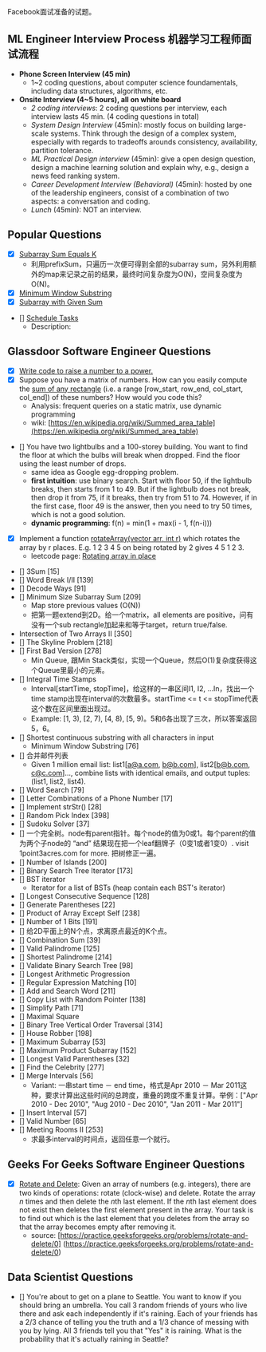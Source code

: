 Facebook面试准备的试题。
## ML Engineer Interview Process 机器学习工程师面试流程

- **Phone Screen Interview (45 min)**
    - 1~2 coding questions, about computer science foundamentals, including data structures, algorithms, etc.
- **Onsite Interview (4~5 hours), all on white board**
    - *2 coding interviews*: 2 coding questions per interview, each interview lasts 45 min. (4 coding questions in total)
    - *System Design Interview* (45min): mostly focus on building large-scale systems. Think through the design of a complex system, especially with regards to tradeoffs arounds consistency, availability, partition tolerance.
    - *ML Practical Design interview* (45min): give a open design question, design a machine learning solution and explain why, e.g., design a news feed ranking system.
    - *Career Development Interview (Behavioral)* (45min): hosted by one of the leadership engineers, consist of a combination of two aspects: a conversation and coding. 
    - *Lunch* (45min): NOT an interview. 

## Popular Questions
- [x] [Subarray Sum Equals K](../../Algorithms/Array/SubarraySumEqualsK.py)
    - 利用prefixSum，只遍历一次便可得到全部的subarray sum，另外利用额外的map来记录之前的结果，最终时间复杂度为O(N)，空间复杂度为O(N)。
- [x] [Minimum Window Substring](../../Algorithms/String/MinimumWindowSubstring.py)
- [x] [Subarray with Given Sum](../../Algorithms/Array/SubarrayWithGivenSum.py)
- [] [Schedule Tasks](ScheduleTasks.py)
    - Description: 


## Glassdoor Software Engineer Questions
- [x] [Write code to raise a number to a power.](RaiseNumberToPower.py)
- [x] Suppose you have a matrix of numbers. How can you easily compute the [sum of any rectangle](SumOfRectangle.py) (i.e. a range \[row_start, row_end, col_start, col_end\]) of these numbers? How would you code this? 
    - Analysis: frequent queries on a static matrix, use dynamic programming
    - wiki: [https://en.wikipedia.org/wiki/Summed_area_table](https://en.wikipedia.org/wiki/Summed_area_table)
- [] You have two lightbulbs and a 100-storey building. You want to find the floor at which the bulbs will break when dropped. Find the floor using the least number of drops.
    - same idea as Google egg-dropping problem.
    - **first intuition**: use binary search. Start with floor 50, if the lightbulb breaks, then starts from 1 to 49. But if the lightbulb does not break, then drop it from 75, if it breaks, then try from 51 to 74. However, if in the first case, floor 49 is the answer, then you need to try 50 times, which is not a good solution.
    - **dynamic programming**: f(n) = min(1 + max(i - 1, f(n-i)))
- [x] Implement a function [rotateArray(vector<int> arr, int r)](RotateArray.py) which rotates the array by r places. E.g. 1 2 3 4 5 on being rotated by 2 gives 4 5 1 2 3.
    - leetcode page: [Rotating array in place](https://articles.leetcode.com/rotating-array-in-place/) 
- [] 3Sum [15]
- [] Word Break I/II [139]
- [] Decode Ways [91]
- [] Minimum Size Subarray Sum [209]
    - Map store previous values (O(N))
    - 把第一题extend到2D。给一个matrix，all elements are positive，问有没有一个sub rectangle加起来和等于target，return true/false.
- Intersection of Two Arrays II [350]
- [] The Skyline Problem [218]
- [] First Bad Version [278]
    - Min Queue, 跟Min Stack类似，实现一个Queue，然后O(1)复杂度获得这个Queue里最小的元素。
- [] Integral Time Stamps
    - Interval[startTime, stopTime]，给这样的一串区间I1, I2, ...In，找出一个time stamp出现在interval的次数最多。startTime <= t <= stopTime代表这个数在区间里面出现过。
    - Example: [1, 3), [2, 7), [4, 8), [5, 9)。5和6各出现了三次，所以答案返回5，6。
- [] Shortest continuous substring with all characters in input
    - Minimum Window Substring [76]
- [] 合并邮件列表
    - Given 1 million email list: list1[a@a.com, b@b.com], list2[b@b.com, c@c.com]..., combine lists with identical emails, and output tuples: (list1, list2, list4).
- [] Word Search [79]
- [] Letter Combinations of a Phone Number [17]
- [] Implement strStr() [28]
- [] Random Pick Index [398]
- [] Sudoku Solver [37]
- [] 一个完全树。node有parent指针。每个node的值为0或1。每个parent的值为两个子node的 “and” 结果现在把一个leaf翻牌子（0变1或者1变0）. visit 1point3acres.com for more. 把树修正一遍。
- [] Number of Islands [200]
- [] Binary Search Tree Iterator [173]
- [] BST iterator
    - Iterator for a list of BSTs (heap contain each BST's iterator)
- [] Longest Consecutive Sequence [128]
- [] Generate Parentheses [22]
- [] Product of Array Except Self [238]
- [] Number of 1 Bits [191]
- [] 给2D平面上的N个点，求离原点最近的K个点。
- [] Combination Sum [39]
- [] Valid Palindrome [125]
- [] Shortest Palindrome [214]
- [] Validate Binary Search Tree [98]
- [] Longest Arithmetic Progression
- [] Regular Expression Matching [10]
- [] Add and Search Word [211]
- [] Copy List with Random Pointer [138]
- [] Simplify Path [71]
- [] Maximal Square
- [] Binary Tree Vertical Order Traversal [314]
- [] House Robber [198]
- [] Maximum Subarray [53]
- [] Maximum Product Subarray [152]
- [] Longest Valid Parentheses [32]
- [] Find the Celebrity [277]
- [] Merge Intervals [56]
    - Variant: 一串start time － end time，格式是Apr 2010 － Mar 2011这种，要求计算出这些时间的总跨度，重叠的跨度不重复计算。举例：["Apr 2010 - Dec 2010", "Aug 2010 - Dec 2010", "Jan 2011 - Mar 2011"]
- [] Insert Interval [57]
- [] Valid Number [65]
- [] Meeting Rooms II [253]
    - 求最多interval的时间点，返回任意一个就行。



## Geeks For Geeks Software Engineer Questions
- [x] [Rotate and Delete](../Array/RotateAndDelete.py): Given an array of numbers (e.g. integers), there are two kinds of operations: rotate (clock-wise) and delete. 
Rotate the array *n* times and then delete the *n*th last element. If the *n*th last element does not exist then
deletes the first element present in the array. Your task is to find out which is the last
element that you deletes from the array so that the array becomes empty after removing it.
    - source: [https://practice.geeksforgeeks.org/problems/rotate-and-delete/0] (https://practice.geeksforgeeks.org/problems/rotate-and-delete/0)     
     
## Data Scientist Questions
- [] You're about to get on a plane to Seattle. You want to know if you should bring an umbrella. You call 3 random friends of yours who live there and ask each independently if it's raining. Each of your friends has a 2/3 chance of telling you the truth and a 1/3 chance of messing with you by lying. All 3 friends tell you that 
"Yes" it is raining. What is the probability that it's actually raining in Seattle?
